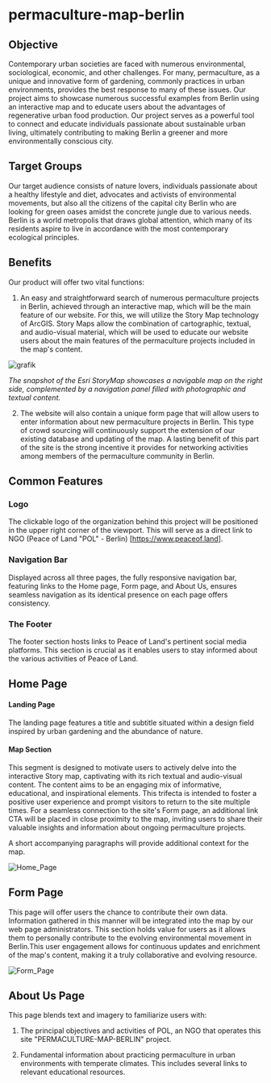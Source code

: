 # permaculture-map-berlin

## Objective 

Contemporary urban societies are faced with numerous environmental, sociological, economic, and other challenges. For many, permaculture, as a unique and innovative form of gardening, commonly practices in urban environments, provides the best response to many of these issues. Our project aims to showcase numerous successful examples from Berlin using an interactive map and to educate users about the advantages of regenerative urban food production. Our project serves as a powerful tool to connect and educate individuals passionate about sustainable urban living, ultimately contributing to making Berlin a greener and more environmentally conscious city.

## Target Groups

Our target audience consists of nature lovers, individuals passionate about a healthy lifestyle and diet, advocates and activists of environmental movements, but also all the citizens of the capital city Berlin who are looking for green oases amidst the concrete jungle due to various needs. Berlin is a world metropolis that draws global attention, which many of its residents aspire to live in accordance with the most contemporary ecological principles.

## Benefits 

Our product will offer two vital functions:

1.	An easy and straightforward search of numerous permaculture projects in Berlin, achieved through an interactive map, which will be the main feature of our website. For this, we will utilize the Story Map technology of ArcGIS. Story Maps allow the combination of cartographic, textual, and audio-visual material, which will be used to educate our website users about the main features of the permaculture projects included in the map's content.
   
   ![grafik](https://github.com/VladaAlek/permaculture-map-berlin/assets/28791829/c16b01da-b033-4266-be78-3cbbc91a5ff6)

   <em>The snapshot of the Esri StoryMap showcases a navigable map on the right side, complemented by a navigation panel filled with photographic and textual content.</em>

2.	The website will also contain a unique form page that will allow users to enter information about new permaculture projects in Berlin. This type of crowd sourcing will continuously support the extension of our existing database and updating of the map. A lasting benefit of this part of the site is the strong incentive it provides for networking activities among members of the permaculture community in Berlin.

## Common Features

### Logo 
The clickable logo of the organization behind this project will be positioned in the upper right corner of the viewport. This will serve as a direct link to NGO (Peace of Land "POL" - Berlin) [https://www.peaceof.land].

### Navigation Bar
Displayed across all three pages, the fully responsive navigation bar, featuring links to the Home page, Form page, and About Us, ensures seamless navigation as its identical presence on each page offers consistency. 

### The Footer
The footer section hosts links to Peace of Land's pertinent social media platforms. This section is crucial as it enables users to stay informed about the various activities of Peace of Land.

## Home Page

#### Landing Page

The landing page features a title and subtitle situated within a design field inspired by urban gardening and the abundance of nature.

#### Map Section

This segment is designed to motivate users to actively delve into the interactive Story map, captivating with its rich textual and audio-visual content. The content aims to be an engaging mix of informative, educational, and inspirational elements. This trifecta is intended to foster a positive user experience and prompt visitors to return to the site multiple times. For a seamless connection to the site's Form page, an additional link CTA will be placed in close proximity to the map, inviting users to share their valuable insights and information about ongoing permaculture projects. 

A short accompanying paragraphs will provide additional context for the map.

![Home_Page](https://github.com/VladaAlek/permaculture-map-berlin/assets/28791829/31f65cee-7c29-4a3b-afa1-43b1cbf0f6a2)



## Form Page

This page will offer users the chance to contribute their own data. Information gathered in this manner will be integrated into the map by our web page administrators. This section holds value for users as it allows them to personally contribute to the evolving environmental movement in Berlin.This user engagement allows for continuous updates and enrichment of the map's content, making it a truly collaborative and evolving resource.

![Form_Page](https://github.com/VladaAlek/permaculture-map-berlin/assets/28791829/62adb7f6-0eeb-4c5a-87d5-758114183402)

## About Us Page 

This page blends text and imagery to familiarize users with:

1) The principal objectives and activities of POL, an NGO that operates this site "PERMACULTURE-MAP-BERLIN" project.

2) Fundamental information about practicing permaculture in urban environments with temperate climates. This includes several links to relevant educational resources.

